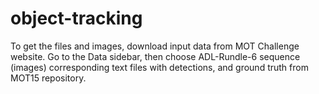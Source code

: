 # object-tracking

To get the files and images, download input data from MOT Challenge website. Go to the Data sidebar, then choose ADL-Rundle-6 sequence (images) corresponding text files with detections, and ground truth from MOT15 repository. 
